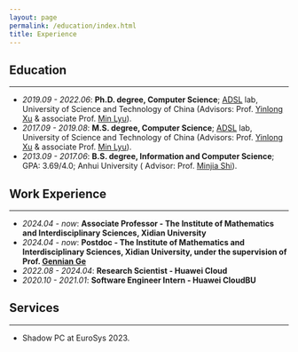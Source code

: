 ```yaml
---
layout: page
permalink: /education/index.html
title: Experience
---
```


## Education
----------

- *2019.09 - 2022.06*:    **Ph.D. degree, Computer Science**; [ADSL](https://adsl.ustc.edu.cn) lab, University of Science and Technology of China (Advisors: Prof. [Yinlong Xu](http://cs.ustc.edu.cn/2020/0828/c23235a460084/page.htm) & associate Prof.  [Min Lyu](http://cs.ustc.edu.cn/2020/0906/c23239a460125/page.htm)).
- *2017.09 - 2019.08*:    **M.S. degree, Computer Science**; [ADSL](https://adsl.ustc.edu.cn) lab, University of Science and Technology of China (Advisors: Prof. [Yinlong Xu](http://cs.ustc.edu.cn/2020/0828/c23235a460084/page.htm) & associate Prof.  [Min Lyu](http://cs.ustc.edu.cn/2020/0906/c23239a460125/page.htm)).
- *2013.09 - 2017.06*:   **B.S. degree, Information and Computer Science**; GPA: 3.69/4.0; Anhui University ( Advisor: Prof. [Minjia Shi](https://scholar.google.com/citations?user=kBajA4AAAAAJ&hl=zh-CN)).

## Work Experience
----------
- *2024.04 - now*:  **Associate Professor - The Institute of Mathematics and Interdisciplinary Sciences, Xidian University**
- *2024.04 - now*:  **Postdoc - The Institute of Mathematics and Interdisciplinary Sciences, Xidian University, under the supervision of Prof. [Gennian Ge](https://math.cnu.edu.cn/szdw/qtjs/161049.htm)**
- *2022.08 - 2024.04*:  **Research Scientist - Huawei Cloud**
- *2020.10 - 2021.01*: **Software Engineer Intern - Huawei CloudBU**

## Services
----------
- Shadow PC at EuroSys 2023.
